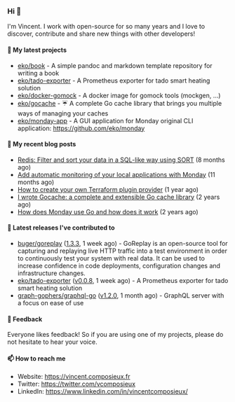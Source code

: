### Hi 👋

I'm Vincent. I work with open-source for so many years and I love to discover, contribute and share new things with other developers!

#### 🌱  My latest projects


- [eko/book](https://github.com/eko/book) - A simple pandoc and markdown template repository for writing a book
- [eko/tado-exporter](https://github.com/eko/tado-exporter) - A Prometheus exporter for tado smart heating solution
- [eko/docker-gomock](https://github.com/eko/docker-gomock) - A docker image for gomock tools (mockgen, ...)
- [eko/gocache](https://github.com/eko/gocache) - ☔️ A complete Go cache library that brings you multiple ways of managing your caches
- [eko/monday-app](https://github.com/eko/monday-app) - A GUI application for Monday original CLI application: https://github.com/eko/monday

#### 📜  My recent blog posts


- [Redis: Filter and sort your data in a SQL-like way using SORT](https://vincent.composieux.fr/article/redis-filter-and-sort-your-data-in-a-sql-like-way-using-sort) (8 months ago)
- [Add automatic monitoring of your local applications with Monday](https://vincent.composieux.fr/article/add-automatic-monitoring-of-your-local-applications-with-monday) (11 months ago)
- [How to create your own Terraform plugin provider](https://vincent.composieux.fr/article/create-a-provider-plugin-for-terraform) (1 year ago)
- [I wrote Gocache: a complete and extensible Go cache library](https://vincent.composieux.fr/article/i-wrote-gocache-a-complete-and-extensible-go-cache-library) (2 years ago)
- [How does Monday use Go and how does it work](https://vincent.composieux.fr/article/how-does-monday-use-go-and-how-does-it-work) (2 years ago)

#### 🔭  Latest releases I've contributed to


- [buger/goreplay](https://github.com/buger/goreplay) ([1.3.3](https://github.com/buger/goreplay/releases/tag/1.3.3), 1 week ago) - GoReplay is an open-source tool for capturing and replaying live HTTP traffic into a test environment in order to continuously test your system with real data. It can be used to increase confidence in code deployments, configuration changes and infrastructure changes.
- [eko/tado-exporter](https://github.com/eko/tado-exporter) ([v0.0.8](https://github.com/eko/tado-exporter/releases/tag/v0.0.8), 1 week ago) - A Prometheus exporter for tado smart heating solution
- [graph-gophers/graphql-go](https://github.com/graph-gophers/graphql-go) ([v1.2.0](https://github.com/graph-gophers/graphql-go/releases/tag/v1.2.0), 1 month ago) - GraphQL server with a focus on ease of use

#### 💬  Feedback

Everyone likes feedback! So if you are using one of my projects, please do not hesitate to hear your voice.

#### 📫  How to reach me

- Website: https://vincent.composieux.fr
- Twitter: https://twitter.com/vcomposieux
- LinkedIn: https://www.linkedin.com/in/vincentcomposieux/
